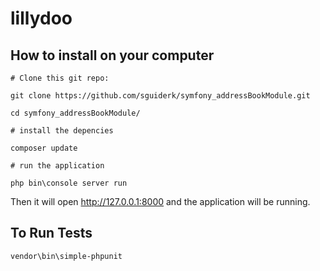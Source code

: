 lillydoo
========

## How to install on your computer

`# Clone this git repo:`

`git clone https://github.com/sguiderk/symfony_addressBookModule.git`

`cd symfony_addressBookModule/`

`# install the depencies `

`composer update`

`# run the application `

`php bin\console server run `

Then it will open http://127.0.0.1:8000 and the application will be running.

## To Run Tests

`vendor\bin\simple-phpunit`

